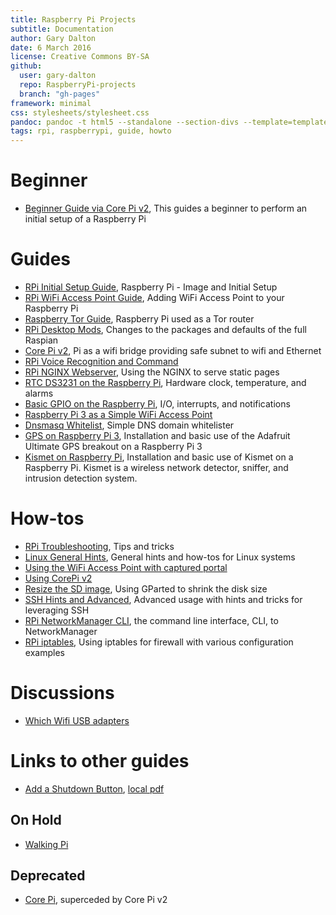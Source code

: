 ```yaml
---
title: Raspberry Pi Projects
subtitle: Documentation
author: Gary Dalton
date: 6 March 2016
license: Creative Commons BY-SA
github:
  user: gary-dalton
  repo: RaspberryPi-projects
  branch: "gh-pages"
framework: minimal
css: stylesheets/stylesheet.css
pandoc: pandoc -t html5 --standalone --section-divs --template=template_github.html index.md -o index.html
tags: rpi, raspberrypi, guide, howto
---
```


# Beginner

- [Beginner Guide via Core Pi v2](beginner_guide_via_core_pi_v2.html), This guides a beginner to perform an initial setup of a Raspberry Pi


# Guides

- [RPi Initial Setup Guide](rpi_initial_setup.html), Raspberry Pi - Image and Initial Setup
- [RPi WiFi Access Point Guide](rpi_wifi_ap.html), Adding WiFi Access Point to your Raspberry Pi
- [Raspberry Tor Guide](rpi_tor.html), Raspberry Pi used as a Tor router
- [RPi Desktop Mods](rpi_gui_changes.html), Changes to the packages and defaults of the full Raspian
- [Core Pi v2](core_pi_v2.html), Pi as a wifi bridge providing safe subnet to wifi and Ethernet
- [RPi Voice Recognition and Command](rpi_vr_command.html)
- [RPi NGINX Webserver](rpi_nginx.html), Using the NGINX to serve static pages
- [RTC DS3231 on the Raspberry Pi](rpi_RTCds3231), Hardware clock, temperature, and alarms
- [Basic GPIO on the Raspberry Pi](rpi_gpio.html), I/O, interrupts, and notifications
- [Raspberry Pi 3 as a Simple WiFi Access Point](rpi3_simple_wifi_ap.html)
- [Dnsmasq Whitelist](dnsmasq_whitelist.html), Simple DNS domain whitelister
- [GPS on Raspberry Pi 3](rpi3_gps.html), Installation and basic use of the Adafruit Ultimate GPS breakout on a Raspberry Pi 3
- [Kismet on Raspberry Pi](rpi3_kismet.html), Installation and basic use of Kismet on a Raspberry Pi. Kismet is a wireless network detector, sniffer, and intrusion detection system.


# How-tos

- [RPi Troubleshooting](rpi_troubleshoot.html), Tips and tricks
- [Linux General Hints](linux_hints.html), General hints and how-tos for Linux systems
- [Using the WiFi Access Point with captured portal](rpi_captured_portal.html)
- [Using CorePi v2](using_core_pi_v2.html)
- [Resize the SD image](resize_sd_image.html), Using GParted to shrink the disk size
- [SSH Hints and Advanced](ssh.html), Advanced usage with hints and tricks for leveraging SSH
- [RPi NetworkManager CLI](rpi_nmcli.html), the command line interface, CLI, to NetworkManager
- [RPi iptables](rpi_iptables.html), Using iptables for firewall with various configuration examples

# Discussions

- [Which Wifi USB adapters](rpi_which_wifi_usb.html)

# Links to other guides

- [Add a Shutdown Button](https://www.element14.com/community/docs/DOC-78055/l/adding-a-shutdown-button-to-the-raspberry-pi-b), [local pdf](reference-docs/adding-a-shutdown-button-to-the-raspberry-pi-b.pdf)

## On Hold

- [Walking Pi](walkingpi.html)

## Deprecated

- [Core Pi](core_pi.html), superceded by Core Pi v2
